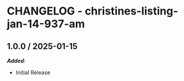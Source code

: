 # CHANGELOG - christines-listing-jan-14-937-am
    
## 1.0.0 / 2025-01-15

_**Added**_:

* Initial Release
